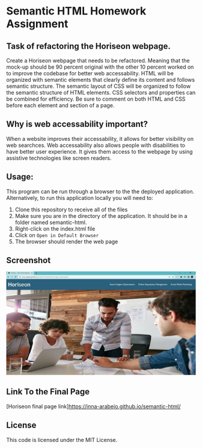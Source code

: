 # Semantic HTML Homework Assignment

## Task of refactoring the Horiseon webpage.
Create a Horiseon webpage that needs to be refactored. Meaning that the mock-up should be 90 percent original with the other 10 percent worked on to improve the codebase for better web accessability. HTML will be organized with semantic elements that clearly define its content and follows semantic structure. The semantic layout of CSS will be organized to follow the semantic structure of HTML elements. CSS selectors and properties can be combined for efficiency. Be sure to comment on both HTML and CSS before each element and section of a page.

## Why is web accessability important?
When a website improves their accessability, it allows for better visibility on web searchces. Web accessability also allows people with disabilities to have better user experience. It gives them access to the webpage by using assistive technologies like screen readers. 

## Usage:

This program can be run through a browser to the the deployed application. Alternatively, to run this application locally you will need to:

1. Clone this repository to receive all of the files
2. Make sure you are in the directory of the application. It should be in a folder named semantic-html.
3. Right-click on the index.html file
4. Click on `Open in Default Browser`
5. The browser should render the web page

## Screenshot
![Horiseon Web Page Screenshot](./assets/images/horiseon-screenshot.jpg)

## Link To the Final Page
[Horiseon final page link]https://inna-arabejo.github.io/semantic-html/

## License
This code is licensed under the MIT License.
